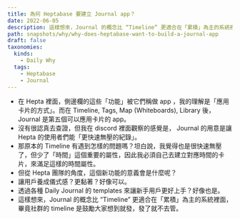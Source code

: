 ```yaml
---
title: 為何 Heptabase 要建立 Journal app？
date: 2022-06-05
description: 這樣想來，Journal 的概念比 “Timeline” 更適合在「累積」為主的系統裡面，畢竟社群的 timeline 是鼓勵大家想到就發，發了就不去管。
path: snapshots/why/why-does-heptabase-want-to-build-a-journal-app
draft: false
taxonomies:
  kinds: 
    - Daily Why
  tags: 
    - Heptabase
    - Journal
---
```


* 在 Hepta 裡面，側邊欄的這些「功能」被它們稱做 app ，我的理解是「應用卡片的方式」。而在 Timeline, Tags, Map (Whiteboards), Library 後，Journal 是第五個可以應用卡片的 app。
* 沒有很認真去查證，但我在 discord 裡面觀察的感覺是， Journal 的用意是讓 Hepta 的使用者們能「更快速無壓的紀錄」。
* 那原本的 Timeline 有遇到怎樣的問題嗎？坦白說，我覺得也是很快速無壓了，但少了「時間」這個重要的屬性，因此我必須自己去建立對應時間的卡片，來滿足這樣的時間屬性。
* 但從 Hepta 團隊的角度，這個新功能的意義會是什麼呢？
* 讓用戶養成儀式感？更黏著？好像可以。
* 透過各種 Daily Journal 的 templates 來讓新手用戶更好上手？好像也是。
* 這樣想來，Journal 的概念比 “Timeline” 更適合在「累積」為主的系統裡面，畢竟社群的 timeline 是鼓勵大家想到就發，發了就不去管。